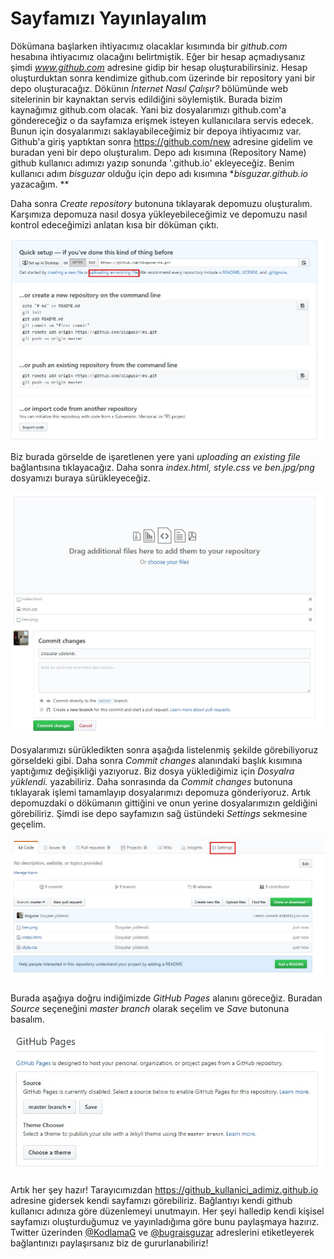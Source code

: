 # Sayfamızı Yayınlayalım

Dökümana başlarken ihtiyacımız olacaklar kısımında bir *github.com* hesabına ihtiyacımız olacağını belirtmiştik. Eğer bir hesap açmadıysanız şimdi *www.github.com* adresine gidip bir hesap oluşturabilirsiniz. Hesap oluşturduktan sonra kendimize github.com üzerinde bir repository yani bir depo oluşturacağız. Dökünın *İnternet Nasıl Çalışır?* bölümünde web sitelerinin bir kaynaktan servis edildiğini söylemiştik. Burada bizim kaynağımız github.com olacak. Yani biz dosyalarımızı github.com'a göndereceğiz o da sayfamıza erişmek isteyen kullanıcılara servis edecek. Bunun için dosyalarımızı saklayabileceğimiz bir depoya ihtiyacımız var. Github'a giriş yaptıktan sonra https://github.com/new adresine gidelim ve buradan yeni bir depo oluşturalım. Depo adı kısımına (Repository Name) github kullanıcı adımızı yazıp sonunda '.github.io' ekleyeceğiz. Benim kullanıcı adım *bisguzar* olduğu için depo adı kısımına **bisguzar.github.io* yazacağım. **

Daha sonra *Create repository* butonuna tıklayarak depomuzu oluşturalım. Karşımıza depomuza nasıl dosya yükleyebileceğimiz ve depomuzu nasıl kontrol edeceğimizi anlatan kısa bir döküman çıktı.

![github_upload](../0-static/github_upload.jpg "")

Biz burada görselde de işaretlenen yere yani *uploading an existing file* bağlantısına tıklayacağız. Daha sonra *index.html, style.css ve ben.jpg/png* dosyamızı buraya sürükleyeceğiz.

![github_uploading_commit](../0-static/github_uploading.jpg "")

Dosyalarımızı sürükledikten sonra aşağıda listelenmiş şekilde görebiliyoruz görseldeki gibi. Daha sonra *Commit changes* alanındaki başlık kısımına yaptığımız değişikliği yazıyoruz. Biz dosya yüklediğimiz için *Dosyalra yüklendi.* yazabiliriz. Daha sonrasında da *Commit changes* butonuna tıklayarak işlemi tamamlayıp dosyalarımızı depomuza gönderiyoruz. Artık depomuzdaki o dökümanın gittiğini ve onun yerine dosyalarımızın geldiğini görebiliriz. Şimdi ise depo sayfamızın sağ üstündeki *Settings* sekmesine geçelim. 

![github_settings](../0-static/settings_tab.jpg "")

Burada aşağıya doğru indiğimizde *GitHub Pages* alanını göreceğiz. Buradan *Source* seçeneğini *master branch* olarak seçelim ve *Save* butonuna basalım. 

![GitHubpages](../0-static/gh_pages.jpg '')

Artık her şey hazır! Tarayıcımızdan https://github_kullanici_adimiz.github.io adresine gidersek kendi sayfamızı görebiliriz. Bağlantıyı kendi github kullanıcı adınıza göre düzenlemeyi unutmayın. Her şeyi halledip kendi kişisel sayfamızı oluşturduğumuz ve yayınladığıma göre bunu paylaşmaya hazırız. Twitter üzerinden [@KodlamaG](www.twitter.com/kodlamag) ve [@bugraisguzar](www.twitter.com/bugraisguzar) adreslerini etiketleyerek bağlantınızı paylaşırsanız biz de gururlanabiliriz!